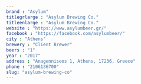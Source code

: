 ```yaml
---
brand : "Asylum"
titlegrlarge : "Asylum Brewing Co."
titleenlarge : "Asylum Brewing Co."
website : "https://www.asylumbeer.gr/"
facebook : "https://facebook.com/asylumbeer/"
city : "Athens"
brewery : "Client Brewer"
beers : "1"
year : "2017"
address : "Anagenniseos 1, Athens, 17236, Greece"
phone : "2106136700"
slug: "asylum-brewing-co"
---
```

